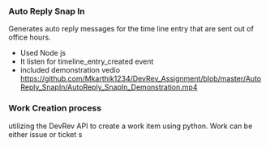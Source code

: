 ### Auto Reply Snap In 
Generates auto reply messages for the time line entry that are sent out of office hours.
* Used Node js
* It listen for timeline_entry_created event
* included demonstration vedio https://github.com/Mkarthik1234/DevRev_Assignment/blob/master/AutoReply_SnapIn/AutoReply_SnapIn_Demonstration.mp4

### Work Creation process
utilizing the DevRev API to create a work item using python. Work can be either issue or ticket
s
